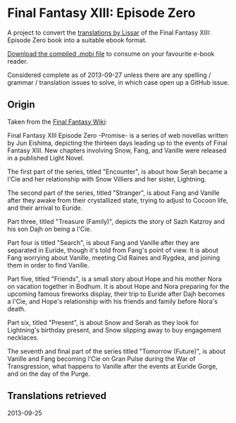 # Final Fantasy XIII: Episode Zero

A project to convert the [translations by Lissar](http://dilly-shilly.blogspot.co.uk/2009/10/final-fantasy-xiii-episode-zero.html) of the Final Fantasy XIII: Episode Zero book into a suitable ebook format.

[Download the compiled .mobi file](https://github.com/johnnoel/ffxiii-episodezero-ebook/raw/master/FFXIII.mobi) to consume on your favourite e-book reader.

Considered complete as of 2013-09-27 unless there are any spelling / grammar / translation issues to solve, in which case open up a GitHub issue.

## Origin

Taken from the [Final Fantasy Wiki](http://finalfantasy.wikia.com/wiki/Final_Fantasy_XIII_Episode_Zero_-Promise-):

Final Fantasy XIII Episode Zero -Promise- is a series of web novellas written by Jun Eishima, depicting the thirteen days leading up to the events of Final Fantasy XIII. New chapters involving Snow, Fang, and Vanille were released in a published Light Novel.

The first part of the series, titled "Encounter", is about how Serah became a l'Cie and her relationship with Snow Villiers and her sister, Lightning.

The second part of the series, titled "Stranger", is about Fang and Vanille after they awake from their crystallized state, trying to adjust to Cocoon life, and their arrival to Euride.

Part three, titled "Treasure (Family)", depicts the story of Sazh Katzroy and his son Dajh on being a l'Cie.

Part four is titled "Search", is about Fang and Vanille after they are separated in Euride, though it's told from Fang's point of view. It is about Fang worrying about Vanille, meeting Cid Raines and Rygdea, and joining them in order to find Vanille.

Part five, titled "Friends", is a small story about Hope and his mother Nora on vacation together in Bodhum. It is about Hope and Nora preparing for the upcoming famous fireworks display, their trip to Euride after Dajh becomes a l'Cie, and Hope's relationship with his friends and family before Nora's death.

Part six, titled "Present", is about Snow and Serah as they look for Lightning's birthday present, and Snow slipping away to buy engagement necklaces.

The seventh and final part of the series titled "Tomorrow (Future)", is about Vanille and Fang becoming l'Cie on Gran Pulse during the War of Transgression, what happens to Vanille after the events at Euride Gorge, and on the day of the Purge.

## Translations retrieved

2013-09-25
